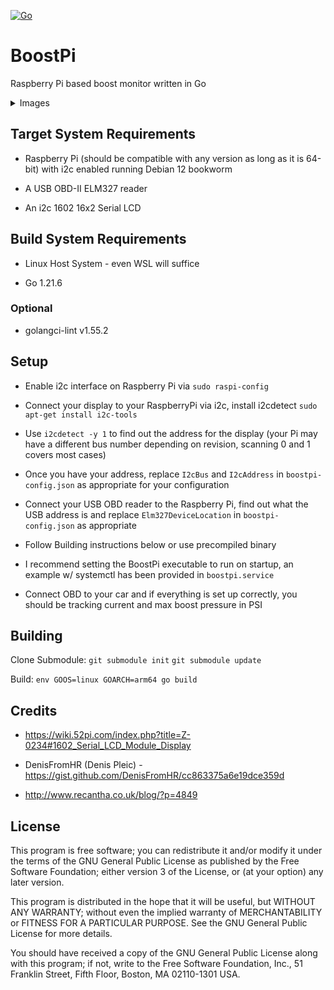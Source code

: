 [![Go](https://github.com/hamburgertrain/BoostPi/actions/workflows/go.yml/badge.svg)](https://github.com/hamburgertrain/BoostPi/actions/workflows/go.yml)

# BoostPi
Raspberry Pi based boost monitor written in Go

<details>
<summary>Images</summary>
<br>

![demo image 1](https://github.com/hamburgertrain/BoostPi/blob/main/images/demo1.jpg?raw=true)

![demo image 2](https://github.com/hamburgertrain/BoostPi/blob/main/images/demo2.jpg?raw=true)

![i2c backpack image](https://github.com/hamburgertrain/BoostPi/blob/main/images/i2c_backpack.jpg?raw=true)

![pi wiring image](https://github.com/hamburgertrain/BoostPi/blob/main/images/pi_gpio.jpg?raw=true)

</details>

## Target System Requirements
- Raspberry Pi (should be compatible with any version as long as it is 64-bit) with i2c enabled running Debian 12 bookworm

- A USB OBD-II ELM327 reader

- An i2c 1602 16x2 Serial LCD

## Build System Requirements
- Linux Host System - even WSL will suffice

- Go 1.21.6

### Optional
- golangci-lint v1.55.2

## Setup
- Enable i2c interface on Raspberry Pi via `sudo raspi-config`

- Connect your display to your RaspberryPi via i2c, install i2cdetect `sudo apt-get install i2c-tools`

- Use `i2cdetect -y 1` to find out the address for the display (your Pi may have a different bus number depending on revision, scanning 0 and 1 covers most cases)

- Once you have your address, replace `I2cBus` and `I2cAddress` in `boostpi-config.json` as appropriate for your configuration

- Connect your USB OBD reader to the Raspberry Pi, find out what the USB address is and replace `Elm327DeviceLocation` in `boostpi-config.json` as appropriate

- Follow Building instructions below or use precompiled binary

- I recommend setting the BoostPi executable to run on startup, an example w/ systemctl has been provided in `boostpi.service`

- Connect OBD to your car and if everything is set up correctly, you should be tracking current and max boost pressure in PSI

## Building
Clone Submodule:
`git submodule init`
`git submodule update`

Build:
`env GOOS=linux GOARCH=arm64 go build`

## Credits
- https://wiki.52pi.com/index.php?title=Z-0234#1602_Serial_LCD_Module_Display

- DenisFromHR (Denis Pleic) - https://gist.github.com/DenisFromHR/cc863375a6e19dce359d

- http://www.recantha.co.uk/blog/?p=4849

## License
This program is free software; you can redistribute it and/or modify it under the terms of the GNU General Public License as published by the Free Software Foundation; either version 3 of the License, or (at your option) any later version.

This program is distributed in the hope that it will be useful, but WITHOUT ANY WARRANTY; without even the implied warranty of MERCHANTABILITY or FITNESS FOR A PARTICULAR PURPOSE. See the GNU General Public License for more details.

You should have received a copy of the GNU General Public License along with this program; if not, write to the Free Software Foundation, Inc., 51 Franklin Street, Fifth Floor, Boston, MA 02110-1301 USA.